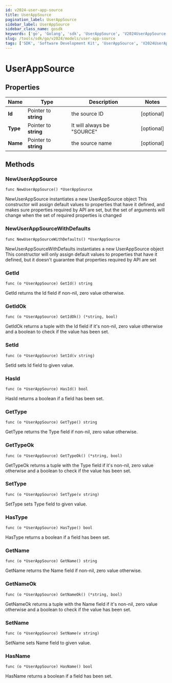 ```yaml
---
id: v2024-user-app-source
title: UserAppSource
pagination_label: UserAppSource
sidebar_label: UserAppSource
sidebar_class_name: gosdk
keywords: ['go', 'Golang', 'sdk', 'UserAppSource', 'V2024UserAppSource']
slug: /tools/sdk/go/v2024/models/user-app-source
tags: ['SDK', 'Software Development Kit', 'UserAppSource', 'V2024UserAppSource']
---
```


# UserAppSource

## Properties

| Name     | Type                  | Description                  | Notes      |
| -------- | --------------------- | ---------------------------- | ---------- |
| **Id**   | Pointer to **string** | the source ID                | [optional] |
| **Type** | Pointer to **string** | It will always be \"SOURCE\" | [optional] |
| **Name** | Pointer to **string** | the source name              | [optional] |

## Methods

### NewUserAppSource

`func NewUserAppSource() *UserAppSource`

NewUserAppSource instantiates a new UserAppSource object This constructor will assign default values to properties that have it defined, and makes sure properties required by API are set, but the set of arguments will change when the set of required properties is changed

### NewUserAppSourceWithDefaults

`func NewUserAppSourceWithDefaults() *UserAppSource`

NewUserAppSourceWithDefaults instantiates a new UserAppSource object This constructor will only assign default values to properties that have it defined, but it doesn't guarantee that properties required by API are set

### GetId

`func (o *UserAppSource) GetId() string`

GetId returns the Id field if non-nil, zero value otherwise.

### GetIdOk

`func (o *UserAppSource) GetIdOk() (*string, bool)`

GetIdOk returns a tuple with the Id field if it's non-nil, zero value otherwise and a boolean to check if the value has been set.

### SetId

`func (o *UserAppSource) SetId(v string)`

SetId sets Id field to given value.

### HasId

`func (o *UserAppSource) HasId() bool`

HasId returns a boolean if a field has been set.

### GetType

`func (o *UserAppSource) GetType() string`

GetType returns the Type field if non-nil, zero value otherwise.

### GetTypeOk

`func (o *UserAppSource) GetTypeOk() (*string, bool)`

GetTypeOk returns a tuple with the Type field if it's non-nil, zero value otherwise and a boolean to check if the value has been set.

### SetType

`func (o *UserAppSource) SetType(v string)`

SetType sets Type field to given value.

### HasType

`func (o *UserAppSource) HasType() bool`

HasType returns a boolean if a field has been set.

### GetName

`func (o *UserAppSource) GetName() string`

GetName returns the Name field if non-nil, zero value otherwise.

### GetNameOk

`func (o *UserAppSource) GetNameOk() (*string, bool)`

GetNameOk returns a tuple with the Name field if it's non-nil, zero value otherwise and a boolean to check if the value has been set.

### SetName

`func (o *UserAppSource) SetName(v string)`

SetName sets Name field to given value.

### HasName

`func (o *UserAppSource) HasName() bool`

HasName returns a boolean if a field has been set.
